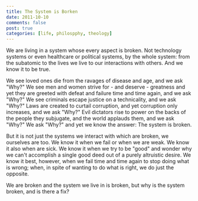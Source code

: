 ```yaml
--- 
title: The System is Borken
date: 2011-10-10
comments: false
post: true
categories: [life, philospphy, theology]
---
```

We are living in a system whose every aspect is broken. Not technology systems or even healthcare or political systems, by the whole system: from the subatomic to the lives we live to our interactions with others. And we know it to be true.

We see loved ones die from the ravages of disease and age, and we ask "Why?" We see men and women strive for - and deserve - greatness and yet they are greeted with defeat and failure time and time again, and we ask "Why?" We see criminals escape justice on a technicality, and we ask "Why?" Laws are created to curtail corruption, and yet corruption only increases, and we ask "Why?" Evil dictators rise to power on the backs of the people they subjugate, and the world applauds them, and we ask "Why?" We ask "Why?" and yet we know the answer: The system is broken.

But it is not just the systems we interact with which are broken, we ourselves are too. We know it when we fail or when we are weak. We know it also when are sick. We know it when we try to be "good" and wonder why we can't accomplish a single good deed out of a purely altruistic desire. We know it best, however, when we fail time and time again to stop doing what is wrong; when, in spite of wanting to do what is right, we do just the opposite.

We are broken and the system we live in is broken, but why is the system broken, and is there a fix?
